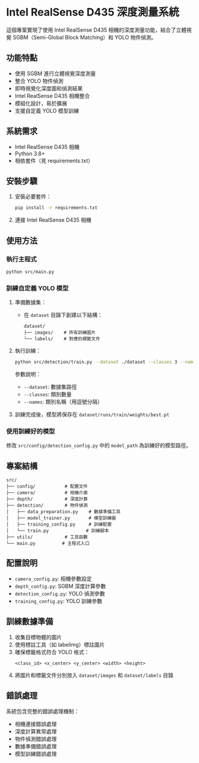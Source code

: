 # Intel RealSense D435 深度測量系統

這個專案實現了使用 Intel RealSense D435 相機的深度測量功能，結合了立體視覺 SGBM（Semi-Global Block Matching）和 YOLO 物件偵測。

## 功能特點

- 使用 SGBM 進行立體視覺深度測量
- 整合 YOLO 物件偵測
- 即時視覺化深度圖和偵測結果
- Intel RealSense D435 相機整合
- 模組化設計，易於擴展
- 支援自定義 YOLO 模型訓練

## 系統需求

- Intel RealSense D435 相機
- Python 3.8+
- 相依套件（見 requirements.txt）

## 安裝步驟

1. 安裝必要套件：
   ```bash
   pip install -r requirements.txt
   ```

2. 連接 Intel RealSense D435 相機

## 使用方法

### 執行主程式
```bash
python src/main.py
```

### 訓練自定義 YOLO 模型

1. 準備數據集：
   - 在 `dataset` 目錄下創建以下結構：
     ```
     dataset/
     ├── images/    # 所有訓練圖片
     └── labels/    # 對應的標籤文件
     ```

2. 執行訓練：
   ```bash
   python src/detection/train.py --dataset ./dataset --classes 3 --names "class1,class2,class3"
   ```
   
   參數說明：
   - `--dataset`: 數據集路徑
   - `--classes`: 類別數量
   - `--names`: 類別名稱（用逗號分隔）

3. 訓練完成後，模型將保存在 `dataset/runs/train/weights/best.pt`

### 使用訓練好的模型

修改 `src/config/detection_config.py` 中的 `model_path` 為訓練好的模型路徑。

## 專案結構

```
src/
├── config/           # 配置文件
├── camera/           # 相機介面
├── depth/            # 深度計算
├── detection/        # 物件偵測
│   ├── data_preparation.py    # 數據準備工具
│   ├── model_trainer.py       # 模型訓練器
│   ├── training_config.py     # 訓練配置
│   └── train.py              # 訓練腳本
├── utils/            # 工具函數
└── main.py          # 主程式入口
```

## 配置說明

- `camera_config.py`: 相機參數設定
- `depth_config.py`: SGBM 深度計算參數
- `detection_config.py`: YOLO 偵測參數
- `training_config.py`: YOLO 訓練參數

## 訓練數據準備

1. 收集目標物體的圖片
2. 使用標註工具（如 labelimg）標註圖片
3. 確保標籤格式符合 YOLO 格式：
   ```
   <class_id> <x_center> <y_center> <width> <height>
   ```
4. 將圖片和標籤文件分別放入 `dataset/images` 和 `dataset/labels` 目錄

## 錯誤處理

系統包含完整的錯誤處理機制：
- 相機連接錯誤處理
- 深度計算異常處理
- 物件偵測錯誤處理
- 數據準備錯誤處理
- 模型訓練錯誤處理